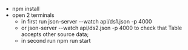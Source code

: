 - npm install
- open 2 terminals
    * in first run  json-server --watch api/ds1.json -p 4000
    * or json-server --watch api/ds2.json -p 4000 to check that Table accepts other source data;
    * in second run npm run start
